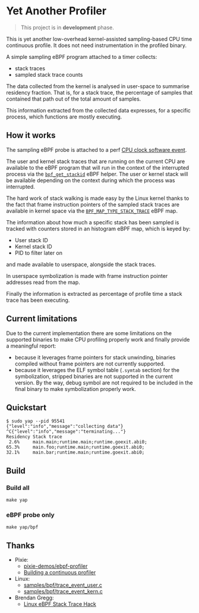 # Yet Another Profiler

> This project is in **development** phase.

This is yet another low-overhead kernel-assisted sampling-based CPU time continuous profile. It does not need instrumentation in the profiled binary.

A simple sampling eBPF program attached to a timer collects:
- stack traces
- sampled stack trace counts

The data collected from the kernel is analysed in user-space to summarise residency fraction.
That is, for a stack trace, the percentage of samples that contained that path out of the total amount of samples.

This information extracted from the collected data expresses, for a specific process, which functions are mostly executing.

## How it works

The sampling eBPF probe is attached to a perf [CPU clock software event](https://elixir.bootlin.com/linux/v6.8.5/source/include/uapi/linux/perf_event.h#L119).

The user and kernel stack traces that are running on the current CPU are available to the eBPF program that will run in the context of the interrupted process via the [`bpf_get_stackid`](https://elixir.bootlin.com/linux/v6.8.5/source/kernel/bpf/stackmap.c#L283) eBPF helper.
The user or kernel stack will be available depending on the context during which the process was interrupted.

The hard work of stack walking is made easy by the Linux kernel thanks to the fact that frame instruction pointers of the sampled stack traces are available in kernel space via the [`BPF_MAP_TYPE_STACK_TRACE`](https://elixir.bootlin.com/linux/v6.8.5/source/include/uapi/linux/bpf.h#L914) eBPF map.

The information about how much a specific stack has been sampled is tracked with counters stored in an histogram eBPF map, which is keyed by:
- User stack ID
- Kernel stack ID
- PID to filter later on

and made available to userspace, alongside the stack traces.

In userspace symbolization is made with frame instruction pointer addresses read from the map.

Finally the information is extracted as percentage of profile time a stack trace has been executing.

## Current limitations

Due to the current implementation there are some limitations on the supported binaries to make CPU profiling properly work and finally provide a meaningful report:
* because it leverages frame pointers for stack unwinding, binaries compiled without frame pointers are not currently supported.
* because it leverages the ELF symbol table (`.symtab` section) for the symbolization, stripped binaries are not supported in the current version. By the way, debug symbol are not required to be included in the final binary to make symbolization properly work.

## Quickstart

```shell
$ sudo yap --pid 95541
{"level":"info","message":"collecting data"}
^C{"level":"info","message":"terminating..."}
Residency Stack trace
 2.6%     main.main;runtime.main;runtime.goexit.abi0;
65.3%     main.foo;runtime.main;runtime.goexit.abi0;
32.1%     main.bar;runtime.main;runtime.goexit.abi0;
```

## Build

### Build all

```shell
make yap
```

### eBPF probe only

```shell
make yap/bpf
```

## Thanks

- Pixie:
  - [pixie-demos/ebpf-profiler](https://github.com/pixie-io/pixie-demos/tree/main/ebpf-profiler)
  - [Building a continuous profiler](https://blog.px.dev/cpu-profiling/)
- Linux:
  - [samples/bpf/trace_event_user.c](https://github.com/torvalds/linux/blob/8f2c057754b25075aa3da132cd4fd4478cdab854/samples/bpf/trace_event_user.c)
  - [samples/bpf/trace_event_kern.c](https://github.com/torvalds/linux/blob/8f2c057754b25075aa3da132cd4fd4478cdab854/samples/bpf/trace_event_kern.c)
- Brendan Gregg:
  - [Linux eBPF Stack Trace Hack](https://www.brendangregg.com/blog/2016-01-18/ebpf-stack-trace-hack.html)